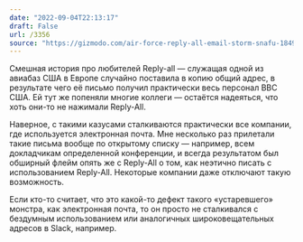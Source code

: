 ```yaml
---
date: "2022-09-04T22:13:17"
draft: False
url: /3356
source: "https://gizmodo.com/air-force-reply-all-email-storm-snafu-1849490442"
---
```


Смешная история про любителей Reply-all — служащая одной из авиабаз США в Европе случайно поставила в копию общий адрес, в результате чего её письмо получил практически весь персонал ВВС США. Ей тут же попеняли многие коллеги — остаётся надеяться, что хоть они-то не нажимали Reply-All. 

Наверное, с такими казусами сталкиваются практически все компании, где используется электронная почта. Мне несколько раз прилетали такие письма вообще по открытому списку — например, всем докладчикам определенной конференции, и всегда результатом был обширный флейм опять же с Reply-All о том, как неэтично писать с использованием Reply-All. Некоторые компании даже отключают такую возможность.

Если кто-то считает, что это какой-то дефект такого «устаревшего» монстра, как электронная почта, то он просто не сталкивался с бездумным использованием  или аналогичных широковещательных адресов в Slack, например.
